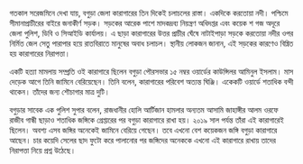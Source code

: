 গতকাল সরেজমিনে দেখা যায়, বগুড়া জেলা কারাগারের তিন দিকেই চলাচলের রাস্তা। একদিকে করতোয়া নদী। পশ্চিমে সীমানাপ্রাচীরের বাইরে জনাকীর্ণ সড়ক। সড়কের আরেক পাশে মাদকদ্রব্য নিয়ন্ত্রণ অধিদপ্তর এবং কয়েক শ গজ অদূরে জেলা পুলিশ, ডিবি ও সিআইডি কার্যালয়। এ ছাড়া কারাগারের উত্তর প্রাচীর ঘেঁষে নাটাইপাড়া সড়কে করতোয়া নদীর ওপর নির্মিত জেল সেতু পারাপার হয়ে রাতবিরাতে মানুষের অবাধ চলাচল। স্থানীয় লোকজন জানান, এই সড়কের কারণেও বিঘ্নিত হয় কারাগারের নিরাপত্তা।

একটি হত্যা মামলায় সম্প্রতি ওই কারাগারে ছিলেন বগুড়া পৌরসভার ১৫ নম্বর ওয়ার্ডের কাউন্সিলর আমিনুল ইসলাম। মাস দেড়েক আগে তিনি জামিনে বেরিয়েছেন। তিনি বলেন, কারাগারের পরিবেশ অত্যন্ত ঘিঞ্জি। একেকটি ওয়ার্ডে শতাধিক বন্দী থাকেন। তাঁদের জন্য শৌচাগার মাত্র দুটি।

বগুড়ার সাবেক এক পুলিশ সুপার বলেন, রাজধানীর হোলি আর্টিজান হামলার অন্যতম আসামি জাহাঙ্গীর আলম ওরফে রাজীব গান্ধী ছাড়াও শতাধিক জঙ্গিকে গ্রেপ্তারের পর বগুড়া কারাগারে রাখা হয়। ২০১৯ সাল পর্যন্ত তাঁরা এই কারাগারেই ছিলেন। অবশ্য এসব জঙ্গির অনেকেই জামিনে বেরিয়ে গেছেন। তবে এখনো বেশ কয়েকজন জঙ্গি বগুড়া কারাগারে আছেন। চার কয়েদি সেলের ছাদ ফুটো করে পালানোর পর জঙ্গিদের অনেককে এখনো এই কারাগারে রাখায় তাদের নিরাপত্তা নিয়ে প্রশ্ন উঠেছে।
